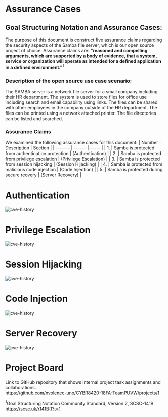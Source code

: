 # Assurance Cases

## Goal Structuring Notation and Assurance Cases:

The purpose of this document is construct five assurance claims regarding the security aspects of the
Samba file server, which is our open source project of choice. Assurance claims are: **"reasoned and compelling
arguments, which are supported by a body of evidence, that a system, service or organization will operate as
intended for a defined application in a defined environment."**<sup>1</sup>

### Description of the open source use case scenario:

The SAMBA server is a network file server for a small company including their HR department.
The system is used to store files for office use including search and email capability using links.
The files can be shared with other employees in the company outside of the HR department.
The files can be printed using a network attached printer.
The file directories can be listed and searched.

### Assurance Claims

We examined the following assurance cases for this document:
| Number | Description | Section |
| ------- | ------ | ----- |
| 1. | Samba is protected from authentication protection | (Authentication) |
| 2. | Samba is protected from privilege escalation | (Privilege Escalation) |
| 3. | Samba is protected from session hijacking | (Session Hijacking) |
| 4. | Samba is protected from malicious code injection | (Code Injection) |
| 5. | Samba is protected during secure reovery | (Server Recovery) |

# Authentication
![cve-history](https://github.com/nvolenec-uno/CYBR8420-18FA-TeamPUVW/blob/master/include/authentication.jpeg)




# Privilege Escalation
![cve-history](https://github.com/nvolenec-uno/CYBR8420-18FA-TeamPUVW/blob/master/include/privilege.png)  


# Session Hijacking
![cve-history](https://github.com/nvolenec-uno/CYBR8420-18FA-TeamPUVW/blob/master/include/sessionhijacking.png)


# Code Injection
![cve-history](https://github.com/nvolenec-uno/CYBR8420-18FA-TeamPUVW/blob/master/include/codeinjection.png)



# Server Recovery
![cve-history](https://github.com/nvolenec-uno/CYBR8420-18FA-TeamPUVW/blob/master/include/serverrecover.png)




# Project Board
Link to GitHub repository that shows internal project task assignments and collaborations.  
https://github.com/nvolenec-uno/CYBR8420-18FA-TeamPUVW/projects/1

<sup>1</sup>Goal Structuring Notation Community Standard, Version 2, SCSC-141B
https://scsc.uk/r141B:1?t=1
